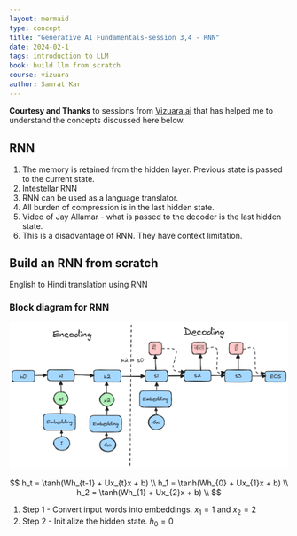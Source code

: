 ```yaml
---
layout: mermaid
type: concept 
title: "Generative AI Fundamentals-session 3,4 - RNN"
date: 2024-02-1
tags: introduction to LLM
book: build llm from scratch
course: vizuara
author: Samrat Kar
---
```


**Courtesy and Thanks** to sessions from [Vizuara.ai](https://vizuara.ai) that has helped me to understand the concepts discussed here below. 

## RNN

1. The memory is retained from the hidden layer. Previous state is passed to the current state.
2. Intestellar RNN 
3. RNN can be used as a language translator.
4. All burden of compression is in the last hidden state.
5. Video of Jay Allamar - what is passed to the decoder is the last hidden state.
6. This is a disadvantage of RNN. They have context limitation.

## Build an RNN from scratch

English to Hindi translation using RNN

### Block diagram for RNN


![alt text](../../../../../images/vizuara/rnn-data-flow.png)

$$
h_t = \tanh(Wh_{t-1} + Ux_{t}x + b) \\
h_1 = \tanh(Wh_{0} + Ux_{1}x + b) \\
h_2 = \tanh(Wh_{1} + Ux_{2}x + b) \\
$$

1. Step 1 - Convert input words into embeddings. $x_1 = 1$ and $x_2 = 2$
2. Step 2 - Initialize the hidden state. $h_0 = 0$
